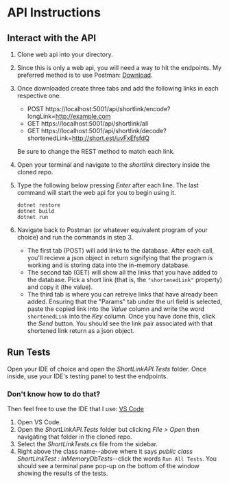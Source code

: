 # API Instructions
## Interact with the API
1. Clone web api into your directory.
2. Since this is only a web api, you will need a way to hit the endpoints. My preferred method is to use Postman: [Download](https://www.postman.com/downloads/).
3. Once downloaded create three tabs and add the following links in each respective one.
    - POST https://localhost:5001/api/shortlink/encode?longLink=http://example.com
    - GET https://localhost:5001/api/shortlink/all
    - GET https://localhost:5001/api/shortlink/decode?shortenedLink=http://short.est/uvFxEfsfdQ

   Be sure to change the REST method to match each link.

4. Open your terminal and navigate to the *shortlink* directory inside the cloned repo.
5. Type the following below pressing *Enter* after each line. The last command will start the web api for you to begin using it.
    
    ```
    dotnet restore
    dotnet build
    dotnet run
    ```
6. Navigate back to Postman (or whatever equivalent program of your choice) and run the commands in step 3. 
    - The first tab (POST) will add links to the database. After each call, you'll recieve a json object in return signifying that the program is working and is storing data into the in-memory database.
    - The second tab (GET) will show all the links that you have added to the database. Pick a short link (that is, the `"shortenedLink"` property) and copy it (the value).
    - The third tab is where you can retreive links that have already been added. Ensuring that the "Params" tab under the url field is selected, paste the copied link into the *Value* column and write the word `shortenedLink` into the *Key* column. Once you have done this, click the *Send* button. You should see the link pair associated with that shortened link return as a json object.

## Run Tests
Open your IDE of choice and open the *ShortLinkAPI.Tests* folder. Once inside, use your IDE's testing panel to test the endpoints.

### Don't know how to do that?
Then feel free to use the IDE that I use: [VS Code](https://code.visualstudio.com/Download)

1. Open VS Code.
2. Open the *ShortLinkAPI.Tests* folder but clicking *File > Open* then navigating that folder in the cloned repo.
3. Select the *ShortLinkTests.cs* file from the sidebar.
4. Right above the class name--above where it says *public class ShortLinkTest : InMemoryDbTests*--click the words `Run All Tests`. You should see a terminal pane pop-up on the bottom of the window showing the results of the tests.
